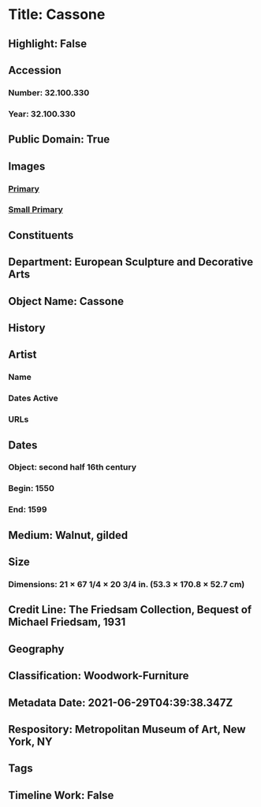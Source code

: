 # Title: Cassone
## Highlight: False
## Accession
### Number: 32.100.330
### Year: 32.100.330
## Public Domain: True
## Images
### [Primary](https://images.metmuseum.org/CRDImages/es/original/88989.jpg)
### [Small Primary](https://images.metmuseum.org/CRDImages/es/web-large/88989.jpg)
## Constituents
## Department: European Sculpture and Decorative Arts
## Object Name: Cassone
## History
## Artist
### Name
### Dates Active
### URLs
## Dates
### Object: second half 16th century
### Begin: 1550
### End: 1599
## Medium: Walnut, gilded
## Size
### Dimensions: 21 × 67 1/4 × 20 3/4 in. (53.3 × 170.8 × 52.7 cm)
## Credit Line: The Friedsam Collection, Bequest of Michael Friedsam, 1931
## Geography
## Classification: Woodwork-Furniture
## Metadata Date: 2021-06-29T04:39:38.347Z
## Respository: Metropolitan Museum of Art, New York, NY
## Tags
## Timeline Work: False